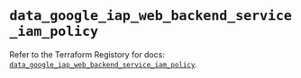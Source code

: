 # `data_google_iap_web_backend_service_iam_policy`

Refer to the Terraform Registory for docs: [`data_google_iap_web_backend_service_iam_policy`](https://registry.terraform.io/providers/hashicorp/google/4.70.0/docs/data-sources/iap_web_backend_service_iam_policy).
